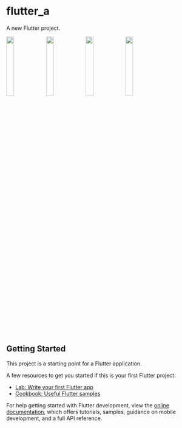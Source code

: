 # flutter_a

A new Flutter project.

<img src = "https://github.com/Jaydeepsharma93/flutter_a/assets/143181361/89318940-db17-4ecd-9621-8854bc46ab88" width=20%>
<img src = "https://github.com/Jaydeepsharma93/flutter_a/assets/143181361/feb466a4-a734-4f58-a7b0-2308ab834f62" width=20%>
<img src = "https://github.com/Jaydeepsharma93/flutter_a/assets/143181361/464c26da-f8c5-4eee-893b-f581fae14727" width=20%>
<img src = "https://github.com/Jaydeepsharma93/flutter_a/assets/143181361/f03528a2-99ab-4eb1-9886-0b3753bd7be7" width=20%>

## Getting Started

This project is a starting point for a Flutter application.

A few resources to get you started if this is your first Flutter project:

- [Lab: Write your first Flutter app](https://docs.flutter.dev/get-started/codelab)
- [Cookbook: Useful Flutter samples](https://docs.flutter.dev/cookbook)

For help getting started with Flutter development, view the
[online documentation](https://docs.flutter.dev/), which offers tutorials,
samples, guidance on mobile development, and a full API reference.
